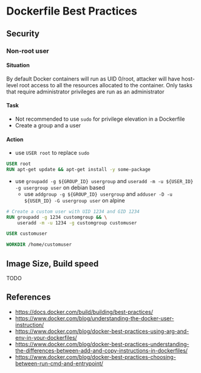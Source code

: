 # Dockerfile Best Practices

## Security

### Non-root user

#### Situation

By default Docker containers will run as UID 0/root, attacker will have host-level root access to all the resources allocated to the container. Only tasks that require administrator privileges are run as an administrator

#### Task

- Not recommended to use `sudo` for privilege elevation in a Dockerfile
- Create a group and a user

#### Action

- use `USER root` to replace `sudo`

```Dockerfile
USER root
RUN apt-get update && apt-get install -y some-package
```

- use `groupadd -g ${GROUP_ID} usergroup` and `useradd -m -u ${USER_ID} -g usergroup user` on debian based
  - use `addgroup -g ${GROUP_ID} usergroup` and `adduser -D -u ${USER_ID} -G usergroup user` on alpine  

```Dockerfile
# Create a custom user with UID 1234 and GID 1234
RUN groupadd -g 1234 customgroup && \
    useradd -m -u 1234 -g customgroup customuser

USER customuser

WORKDIR /home/customuser
```


## Image Size, Build speed

TODO

## References

- https://docs.docker.com/build/building/best-practices/
- https://www.docker.com/blog/understanding-the-docker-user-instruction/
- https://www.docker.com/blog/docker-best-practices-using-arg-and-env-in-your-dockerfiles/
- https://www.docker.com/blog/docker-best-practices-understanding-the-differences-between-add-and-copy-instructions-in-dockerfiles/
- https://www.docker.com/blog/docker-best-practices-choosing-between-run-cmd-and-entrypoint/
